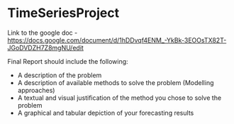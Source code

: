 # TimeSeriesProject

Link to the google doc - https://docs.google.com/document/d/1hDDvqf4ENM_-YkBk-3EOOsTX82T-JGoDVDZH7Z8mgNU/edit

Final Report should include the following:

- A description of the problem
- A description of available methods to solve the problem (Modelling approaches)
- A textual and visual justification of the method you chose to solve the problem
- A graphical and tabular depiction of your forecasting results
